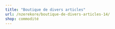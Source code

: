 ```yaml
---
title: "Boutique de divers articles"
url: /nzerekore/boutique-de-divers-articles-14/
shop: commodité
---
```

